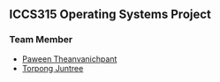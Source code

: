 ## ICCS315 Operating Systems Project

### Team Member
- [Paween Theanvanichpant](https://github.com/tow02)
- [Torpong Juntree](https://github.com/BossyMU)

